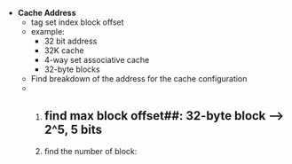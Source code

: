 - **Cache Address**
  - tag    set index    block offset
  - example:
    - 32 bit address
    - 32K cache
    - 4-way set associative cache
    - 32-byte blocks
  - Find breakdown of the address for the cache configuration
  - 1. ## find max block offset##: 32-byte block --> 2^5, 5 bits
    2. find the number of block:
